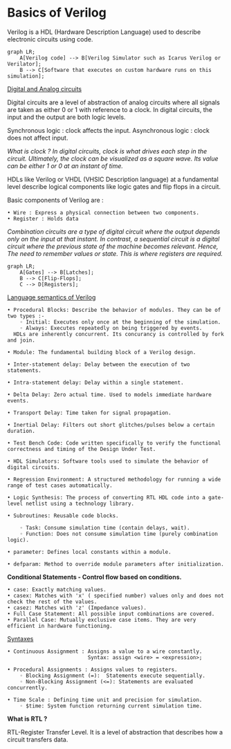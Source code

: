 # Basics of Verilog

Verilog is a HDL (Hardware Description Language) used to describe electronic circuits using code.

``` mermaid
graph LR;
    A[Verilog code] --> B[Verilog Simulator such as Icarus Verilog or Verilator];
    B --> C[Software that executes on custom hardware runs on this simulation];
```

<ins> Digital and Analog circuits </ins>

Digital circuits are a level of abstraction of analog circuits where all signals are taken  as either 0 or 1 with reference to a clock. In digital circuits, the input and the output are both logic levels. 

Synchronous logic : clock affects the input.
Asynchronous logic : clock does not affect input.

*What is clock ?*
*In digital circuits, clock is what drives each step in the circuit. Ultimately, the clock can be visualized as a square wave. Its value can be either 1 or 0 at an instant of time.*

HDLs like Verilog or VHDL (VHSIC Description language) at a fundamental level describe logical components like logic gates and flip flops in a circuit. 

Basic components of Verilog are :

    • Wire : Express a physical connection between two components. 
    • Register : Holds data 

*Combination circuits are a type of digital circuit where the output depends only on the input at that instant. In contrast, a sequential circuit is a digital circuit where the previous state of the machine becomes relevant. Hence, The need to remember values or state. This is where registers are required.*

```mermaid
graph LR;
    A[Gates] --> B[Latches];
    B --> C[Flip-Flops];
    C --> D[Registers];
```

<ins>Language semantics of Verilog</ins> 

    • Procedural Blocks: Describe the behavior of modules. They can be of two types :-
        ◦ Initial: Executes only once at the beginning of the simulation. 
        ◦ Always: Executes repeatedly on being triggered by events.  
      HDLs are inherently concurrent. Its concurancy is controlled by fork and join.

    • Module: The fundamental building block of a Verilog design.
      
    • Inter-statement delay: Delay between the execution of two statements.
      
    • Intra-statement delay: Delay within a single statement.
      
    • Delta Delay: Zero actual time. Used to models immediate hardware events.
      
    • Transport Delay: Time taken for signal propagation.
      
    • Inertial Delay: Filters out short glitches/pulses below a certain duration.
      
    • Test Bench Code: Code written specifically to verify the functional correctness and timing of the Design Under Test.
      
    • HDL Simulators: Software tools used to simulate the behavior of digital circuits.
      
    • Regression Environment: A structured methodology for running a wide range of test cases automatically.

    • Logic Synthesis: The process of converting RTL HDL code into a gate-level netlist using a technology library.
      
    • Subroutines: Reusable code blocks.
      
        ◦ Task: Consume simulation time (contain delays, wait).
        ◦ Function: Does not consume simulation time (purely combination logic).
      
    • parameter: Defines local constants within a module.
      
    • defparam: Method to override module parameters after initialization.


**Conditional Statements - Control flow based on conditions.**

    • case: Exactly matching values.
    • casex: Matches with 'x' ( specified number) values only and does not check the rest of the values.
    • casez: Matches with 'z' (Impedance values).
    • Full Case Statement: All possible input combinations are covered.
    • Parallel Case: Mutually exclusive case items. They are very efficient in hardware functioning.
      
<ins> Syntaxes </ins>

    • Continuous Assignment : Assigns a value to a wire constantly.
                              Syntax: assign <wire> = <expression>;
                                          
    • Procedural Assignments : Assigns values to registers.
        ◦ Blocking Assignment (=):  Statements execute sequentially.
        ◦ Non-Blocking Assignment (<=): Statements are evaluated concurrently.

    • Time Scale : Defining time unit and precision for simulation.
        ◦ $time: System function returning current simulation time.

**What is RTL ?**

RTL-Register Transfer Level.
It is a level of abstraction that describes how a circuit transfers data.
      


